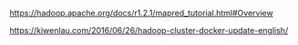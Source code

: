 https://hadoop.apache.org/docs/r1.2.1/mapred_tutorial.html#Overview

https://kiwenlau.com/2016/06/26/hadoop-cluster-docker-update-english/
